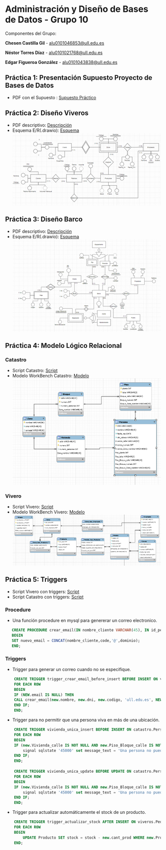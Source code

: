 # Administración y Diseño de Bases de Datos - Grupo 10
Componentes del Grupo:

 **Chesen Castilla Gil** - alu0101046853@ull.edu.es

 **Néstor Torres Díaz** - alu0101021768@ull.edu.es
 
 **Edgar Figueroa González** - alu0101043838@ull.edu.es

## Práctica 1: Presentación Supuesto Proyecto de Bases de Datos

- PDF con el Supuesto : [Supuesto Práctico](/documentos/supuesto.pdf)

## Práctica 2: Diseño Viveros

- PDF descriptivo: [Descripción](/documentos/viveros.pdf)
- Esquema E/R(.drawio): [Esquema](/pract02/viveros.drawio)
![imágenio](/pract02/vivero.png)

## Práctica 3: Diseño Barco

- PDF descriptivo: [Descripción](/documentos/barco.pdf)
- Esquema E/R(.drawio): [Esquema](/pract03/barco.drawio)
![imagenbarco](/pract03/barco.png)

## Práctica 4: Modelo Lógico Relacional

### Catastro

- Script Catastro: [Script](/pract04/catastro.sql)
- Modelo WorkBench Catastro: [Modelo](/pract04/catastro.mwb)
![imagencatastro](/pract04/catastro.png)

### Vivero

- Script Vivero: [Script](/pract04/viveros.sql) 
- Modelo WorkBench Vivero: [Modelo](/pract04/viveros.mwb) 
![imagenviveros](/pract04/viveros.png)

## Práctica 5: Triggers

- Script Vivero con triggers: [Script](/pract05/viveros.sql)
- Script Catastro con triggers: [Script](/pract05/catastro.sql)

### Procedure

- Una función procedure en mysql para genererar un correo electronico.

 ```sql
    CREATE PROCEDURE crear_email(IN nombre_cliente VARCHAR(45), IN id_persona VARCHAR(45), IN code varchar(45), IN dominio VARCHAR(24), OUT nuevo_email VARCHAR(45)) 
    BEGIN
    SET nuevo_email = CONCAT(nombre_cliente,code,'@',dominio);
    END;
``` 

### Triggers

- Trigger para generar un correo cuando no se especifique.
~~~~sql
    CREATE TRIGGER trigger_crear_email_before_insert BEFORE INSERT ON viveros.Cliente
    FOR EACH ROW
    BEGIN
    IF (NEW.email IS NULL) THEN
    CALL crear_email(new.nombre, new.dni, new.codigo, 'ull.edu.es', NEW.email);
    END IF;
    END; 
~~~~
- Trigger para no permitir que una persona viva en más de una ubicación.

```sql
    CREATE TRIGGER vivienda_unica_insert BEFORE INSERT ON catastro.Persona 
    FOR EACH ROW
    BEGIN
    IF (new.Vivienda_calle IS NOT NULL AND new.Piso_Bloque_calle IS NOT NULL) THEN
        signal sqlstate '45000' set message_text = 'Una persona no puede vivir en dos viviendas';
    END IF;
    END;

    CREATE TRIGGER vivienda_unica_update BEFORE UPDATE ON catastro.Persona 
    FOR EACH ROW
    BEGIN
    IF (new.Vivienda_calle IS NOT NULL AND new.Piso_Bloque_calle IS NOT NULL) THEN
        signal sqlstate '45000' set message_text = 'Una persona no puede vivir en dos viviendas';
    END IF;
    END;
```
    
- Trigger para actualizar automáticamente el stock de un producto.

```sql
    CREATE TRIGGER trigger_actualizar_stock AFTER INSERT ON viveros.Pedido_has_Producto
    FOR EACH ROW
    BEGIN
        UPDATE Producto SET stock = stock - new.cant_prod WHERE new.Producto_cod_prod = cod_prod;
    END;
```



